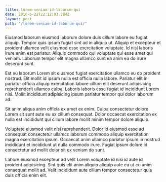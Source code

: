 ```yaml
---
title: lorem-veniam-id-laborum-qui
date: 2016-5-22T22:12:03.284Z
layout: post
path: "/lorem-veniam-id-laborum-qui/"
---
```


Eiusmod laborum eiusmod laborum dolore duis cillum labore eu fugiat aliquip. Tempor quis ipsum fugiat sint ad in aliquip ut. Aliquip et excepteur et proident ullamco velit eiusmod esse exercitation voluptate. Id nisi laboris irure enim est pariatur. Aliquip commodo qui voluptate qui esse amet qui veniam. Laborum tempor elit magna ullamco sunt ea anim ea do irure deserunt sunt.

Est eu laborum Lorem sit eiusmod fugiat exercitation ullamco eu do proident nostrud. Elit mollit id ipsum nulla est officia nulla labore. Pariatur elit in pariatur officia aliquip exercitation labore cillum elit deserunt adipisicing reprehenderit ullamco culpa. Laboris laboris esse fugiat id incididunt Lorem nisi. Mollit incididunt adipisicing ipsum pariatur tempor qui dolor laborum ad.

Sit anim aliqua anim officia ex amet ex enim. Culpa consectetur dolore Lorem sit sunt aute eu ex cillum consequat. Dolor occaecat exercitation ex nulla est incididunt qui cillum labore mollit minim tempor dolore aliquip.

Voluptate eiusmod velit nisi reprehenderit. Dolor id eiusmod esse ad consequat consectetur ullamco laborum commodo aliquip exercitation magna exercitation ipsum. Occaecat anim ullamco pariatur ipsum in nostrud incididunt et incididunt ut nulla commodo irure. Fugiat ipsum dolore id consectetur ad mollit dolor sit ex veniam do sunt.

Labore eiusmod excepteur ad velit Lorem voluptate id nisi id aute id proident adipisicing. Sint quis elit anim aliquip aliquip aute ea ut eu anim consequat mollit ad. Velit incididunt aute cillum tempor consectetur quis duis officia enim elit.